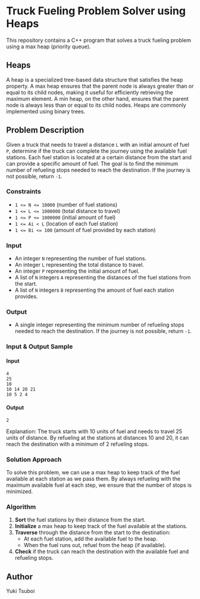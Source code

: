 # Truck Fueling Problem Solver using Heaps
This repository contains a C++ program that solves a truck fueling problem using a max heap (priority queue).


## Heaps
A heap is a specialized tree-based data structure that satisfies the heap property. A max heap ensures that the parent node is always greater than or equal to its child nodes, making it useful for efficiently retrieving the maximum element. A min heap, on the other hand, ensures that the parent node is always less than or equal to its child nodes. Heaps are commonly implemented using binary trees.


## Problem Description
Given a truck that needs to travel a distance `L` with an initial amount of fuel `P`, determine if the truck can complete the journey using the available fuel stations. Each fuel station is located at a certain distance from the start and can provide a specific amount of fuel. The goal is to find the minimum number of refueling stops needed to reach the destination. If the journey is not possible, return `-1`.

### Constraints
- `1 <= N <= 10000` (number of fuel stations)
- `1 <= L <= 1000000` (total distance to travel)
- `1 <= P <= 1000000` (initial amount of fuel)
- `1 <= Ai < L` (location of each fuel station)
- `1 <= Bi <= 100` (amount of fuel provided by each station)

### Input
- An integer `N` representing the number of fuel stations.
- An integer `L` representing the total distance to travel.
- An integer `P` representing the initial amount of fuel.
- A list of `N` integers `A` representing the distances of the fuel stations from the start.
- A list of `N` integers `B` representing the amount of fuel each station provides.

### Output
- A single integer representing the minimum number of refueling stops needed to reach the destination. If the journey is not possible, return `-1`.

### Input & Output Sample
#### Input
```
4
25
10
10 14 20 21
10 5 2 4
```

#### Output
```
2
```
Explanation: The truck starts with 10 units of fuel and needs to travel 25 units of distance. By refueling at the stations at distances 10 and 20, it can reach the destination with a minimum of 2 refueling stops.

### Solution Approach
To solve this problem, we can use a max heap to keep track of the fuel available at each station as we pass them. By always refueling with the maximum available fuel at each step, we ensure that the number of stops is minimized.

### Algorithm
1. **Sort** the fuel stations by their distance from the start.
2. **Initialize** a max heap to keep track of the fuel available at the stations.
3. **Traverse** through the distance from the start to the destination:
   - At each fuel station, add the available fuel to the heap.
   - When the fuel runs out, refuel from the heap (if available).
4. **Check** if the truck can reach the destination with the available fuel and refueling stops.


## Author
Yuki Tsuboi
